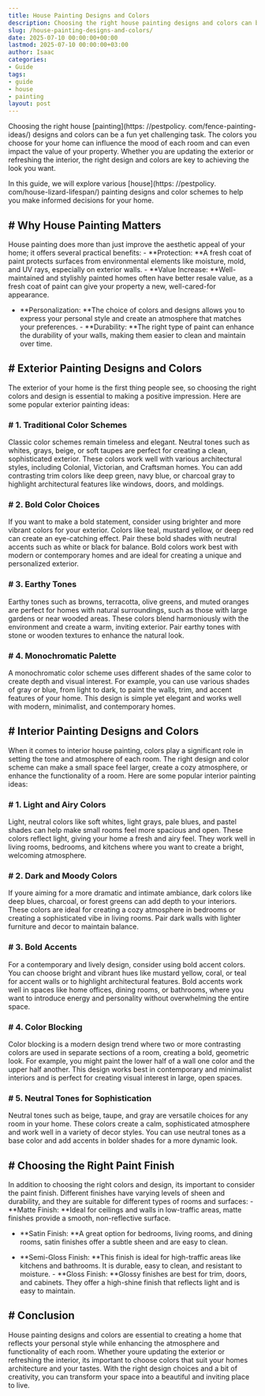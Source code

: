 ```yaml
---
title: House Painting Designs and Colors
description: Choosing the right house painting designs and colors can be a fun yet challenging task. The colors you choose for your home can influence the mood of each...
slug: /house-painting-designs-and-colors/
date: 2025-07-10 00:00:00+00:00
lastmod: 2025-07-10 00:00:00+03:00
author: Isaac
categories:
- Guide
tags:
- guide
- house
- painting
layout: post
---
```


Choosing the right house [painting](https: //pestpolicy. com/fence-painting-ideas/) designs and colors can be a fun yet challenging task. The colors you choose for your home can influence the mood of each room and can even impact the value of your property. Whether you are updating the exterior or refreshing the interior, the right design and colors are key to achieving the look you want.

In this guide, we will explore various [house](https: //pestpolicy. com/house-lizard-lifespan/) painting designs and color schemes to help you make informed decisions for your home.

## # Why House Painting Matters

House painting does more than just improve the aesthetic appeal of your home; it offers several practical benefits: - **Protection: **A fresh coat of paint protects surfaces from environmental elements like moisture, mold, and UV rays, especially on exterior walls. - **Value Increase: **Well-maintained and stylishly painted homes often have better resale value, as a fresh coat of paint can give your property a new, well-cared-for appearance.

- **Personalization: **The choice of colors and designs allows you to express your personal style and create an atmosphere that matches your preferences. - **Durability: **The right type of paint can enhance the durability of your walls, making them easier to clean and maintain over time.

## # Exterior Painting Designs and Colors

The exterior of your home is the first thing people see, so choosing the right colors and design is essential to making a positive impression. Here are some popular exterior painting ideas:

### # 1. Traditional Color Schemes

Classic color schemes remain timeless and elegant. Neutral tones such as whites, grays, beige, or soft taupes are perfect for creating a clean, sophisticated exterior. These colors work well with various architectural styles, including Colonial, Victorian, and Craftsman homes. You can add contrasting trim colors like deep green, navy blue, or charcoal gray to highlight architectural features like windows, doors, and moldings.

### # 2. Bold Color Choices

If you want to make a bold statement, consider using brighter and more vibrant colors for your exterior. Colors like teal, mustard yellow, or deep red can create an eye-catching effect. Pair these bold shades with neutral accents such as white or black for balance. Bold colors work best with modern or contemporary homes and are ideal for creating a unique and personalized exterior.

### # 3. Earthy Tones

Earthy tones such as browns, terracotta, olive greens, and muted oranges are perfect for homes with natural surroundings, such as those with large gardens or near wooded areas. These colors blend harmoniously with the environment and create a warm, inviting exterior. Pair earthy tones with stone or wooden textures to enhance the natural look.

### # 4. Monochromatic Palette

A monochromatic color scheme uses different shades of the same color to create depth and visual interest. For example, you can use various shades of gray or blue, from light to dark, to paint the walls, trim, and accent features of your home. This design is simple yet elegant and works well with modern, minimalist, and contemporary homes.

## # Interior Painting Designs and Colors

When it comes to interior house painting, colors play a significant role in setting the tone and atmosphere of each room. The right design and color scheme can make a small space feel larger, create a cozy atmosphere, or enhance the functionality of a room. Here are some popular interior painting ideas:

### # 1. Light and Airy Colors

Light, neutral colors like soft whites, light grays, pale blues, and pastel shades can help make small rooms feel more spacious and open. These colors reflect light, giving your home a fresh and airy feel. They work well in living rooms, bedrooms, and kitchens where you want to create a bright, welcoming atmosphere.

### # 2. Dark and Moody Colors

If youre aiming for a more dramatic and intimate ambiance, dark colors like deep blues, charcoal, or forest greens can add depth to your interiors. These colors are ideal for creating a cozy atmosphere in bedrooms or creating a sophisticated vibe in living rooms. Pair dark walls with lighter furniture and decor to maintain balance.

### # 3. Bold Accents

For a contemporary and lively design, consider using bold accent colors. You can choose bright and vibrant hues like mustard yellow, coral, or teal for accent walls or to highlight architectural features. Bold accents work well in spaces like home offices, dining rooms, or bathrooms, where you want to introduce energy and personality without overwhelming the entire space.

### # 4. Color Blocking

Color blocking is a modern design trend where two or more contrasting colors are used in separate sections of a room, creating a bold, geometric look. For example, you might paint the lower half of a wall one color and the upper half another. This design works best in contemporary and minimalist interiors and is perfect for creating visual interest in large, open spaces.

### # 5. Neutral Tones for Sophistication

Neutral tones such as beige, taupe, and gray are versatile choices for any room in your home. These colors create a calm, sophisticated atmosphere and work well in a variety of decor styles. You can use neutral tones as a base color and add accents in bolder shades for a more dynamic look.

## # Choosing the Right Paint Finish

In addition to choosing the right colors and design, its important to consider the paint finish. Different finishes have varying levels of sheen and durability, and they are suitable for different types of rooms and surfaces: - **Matte Finish: **Ideal for ceilings and walls in low-traffic areas, matte finishes provide a smooth, non-reflective surface.

- **Satin Finish: **A great option for bedrooms, living rooms, and dining rooms, satin finishes offer a subtle sheen and are easy to clean.

- **Semi-Gloss Finish: **This finish is ideal for high-traffic areas like kitchens and bathrooms. It is durable, easy to clean, and resistant to moisture. - **Gloss Finish: **Glossy finishes are best for trim, doors, and cabinets. They offer a high-shine finish that reflects light and is easy to maintain.

## # Conclusion

House painting designs and colors are essential to creating a home that reflects your personal style while enhancing the atmosphere and functionality of each room. Whether youre updating the exterior or refreshing the interior, its important to choose colors that suit your homes architecture and your tastes. With the right design choices and a bit of creativity, you can transform your space into a beautiful and inviting place to live.
